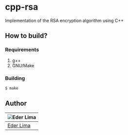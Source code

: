# cpp-rsa

Implementation of the RSA encryption algorithm using C++

## How to build?

### Requirements

1. g++
2. GNU/Make

### Building

```sh
$ make
```

## Author

| ![Eder Lima](https://github.com/asynched.png?size=100) |
| ------------------------------------------------------ |
| [Eder Lima](https://github.com/asynched)               |
